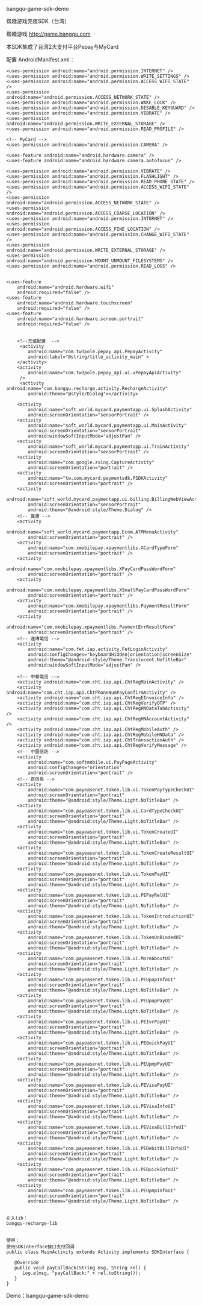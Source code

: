 bangqu-game-sdk-demo

帮趣游戏充值SDK（台湾）

帮趣游戏 http://game.bangqu.com

本SDK集成了台湾2大支付平台Pepay与MyCard

配置 AndroidManifest.xml：

    <uses-permission android:name="android.permission.INTERNET" />
    <uses-permission android:name="android.permission.WRITE_SETTINGS" />
    <uses-permission android:name="android.permission.ACCESS_WIFI_STATE" />
    <uses-permission android:name="android.permission.ACCESS_NETWORK_STATE" />
    <uses-permission android:name="android.permission.WAKE_LOCK" />
    <uses-permission android:name="android.permission.DISABLE_KEYGUARD" />
    <uses-permission android:name="android.permission.VIBRATE" />
    <uses-permission android:name="android.permission.WRITE_EXTERNAL_STORAGE" />
    <uses-permission android:name="android.permission.READ_PROFILE" />

    <!-- MyCard -->
    <uses-permission android:name="android.permission.CAMERA" />

    <uses-feature android:name="android.hardware.camera" />
    <uses-feature android:name="android.hardware.camera.autofocus" />

    <uses-permission android:name="android.permission.VIBRATE" />
    <uses-permission android:name="android.permission.FLASHLIGHT" />
    <uses-permission android:name="android.permission.READ_PHONE_STATE" />
    <uses-permission android:name="android.permission.ACCESS_WIFI_STATE" />
    <uses-permission android:name="android.permission.ACCESS_NETWORK_STATE" />
    <uses-permission android:name="android.permission.ACCESS_COARSE_LOCATION" />
    <uses-permission android:name="android.permission.INTERNET" />
    <uses-permission android:name="android.permission.ACCESS_FINE_LOCATION" />
    <uses-permission android:name="android.permission.CHANGE_WIFI_STATE" />
    <uses-permission android:name="android.permission.WRITE_EXTERNAL_STORAGE" />
    <uses-permission android:name="android.permission.MOUNT_UNMOUNT_FILESYSTEMS" />
    <uses-permission android:name="android.permission.READ_LOGS" />
    
        
    <uses-feature
        android:name="android.hardware.wifi"
        android:required="false" />
    <uses-feature
        android:name="android.hardware.touchscreen"
        android:required="false" />
    <uses-feature
        android:name="android.hardware.screen.portrait"
        android:required="false" />

  
        <!--充值配置  -->
         <activity
            android:name="com.tw3pole.pepay_api.PepayActivity"
            android:label="@string/title_activity_main" > 
        </activity>
        <activity
            android:name="com.tw3pole.pepay_api.ui.xPepayApiActivity"
         />
         <activity android:name="com.bangqu.recharge.activity.RechargeActivity"
            android:theme="@style/Dialog"></activity>
         
   <!-- MyCard -->
        <activity
            android:name="soft_world.mycard.paymentapp.ui.SplashActivity"
            android:screenOrientation="sensorPortrait" />
        <activity
            android:name="soft_world.mycard.paymentapp.ui.MainActivity"
            android:screenOrientation="sensorPortrait"
            android:windowSoftInputMode="adjustPan" />
        <activity
            android:name="soft_world.mycard.paymentapp.ui.TrainActivity"
            android:screenOrientation="sensorPortrait" />
        <activity
            android:name="com.google.zxing.CaptureActivity"
            android:screenOrientation="portrait" />
        <activity
            android:name="tw.com.mycard.paymentsdk.PSDKActivity"
            android:screenOrientation="portrait" />
        <activity
            android:name="soft_world.mycard.paymentapp.ui.billing.BillingWebViewActivity"
            android:screenOrientation="sensorPortrait"
            android:theme="@android:style/Theme.Dialog" />
        <!-- 異康 -->
        <activity
            android:name="soft_world.mycard.paymentapp.Ecom.ATMMenuActivity"
            android:screenOrientation="portrait" />
        <activity
            android:name="com.xmobilepay.xpaymentlibs.XCardTypeForm"
            android:screenOrientation="portrait" />
        <activity
            android:name="com.xmobilepay.xpaymentlibs.XPayCardPassWordForm"
            android:screenOrientation="portrait" />
        <activity
            android:name="com.xmobilepay.xpaymentlibs.XSmallPayCardPassWordForm"
            android:screenOrientation="portrait" />
        <activity
            android:name="com.xmobilepay.xpaymentlibs.PaymentResultForm"
            android:screenOrientation="portrait" />
        <activity
            android:name="com.xmobilepay.xpaymentlibs.PaymentErrResultForm"
            android:screenOrientation="portrait" />
        <!-- 遠傳電信 -->
        <activity
            android:name="com.fet.iap.activity.FetLoginActivity"
            android:configChanges="keyboardHidden|orientation|screenSize"
            android:theme="@android:style/Theme.Translucent.NoTitleBar"
            android:windowSoftInputMode="adjustPan" />

        <!-- 中華電信 -->
        <activity android:name="com.cht.iap.api.ChtRegMainActivity" />
        <activity android:name="com.cht.iap.api.ChtPhoneNumPayConfirmActivity" />
        <activity android:name="com.cht.iap.api.ChtRegEInvoiceInfo" />
        <activity android:name="com.cht.iap.api.ChtRegVerifyOTP" />
        <activity android:name="com.cht.iap.api.ChtRegHNDataTabActivity" />
        <activity android:name="com.cht.iap.api.ChtRegHNAccountActivity" />
        <activity android:name="com.cht.iap.api.ChtRegMobileAuth" />
        <activity android:name="com.cht.iap.api.ChtRegMobileHNData" />
        <activity android:name="com.cht.iap.api.ChtTransactionAuth" />
        <activity android:name="com.cht.iap.api.ChtRegVerifyMessage" />
        <!-- 中國信託 -->
        <activity
            android:name="com.softmobile.ui.PayPageActivity"
            android:configChanges="orientation"
            android:screenOrientation="portrait" />
        <!-- 首信易 -->
        <activity
            android:name="com.payeasenet.token.lib.ui.TokenPayTypeCheckUI"
            android:screenOrientation="portrait"
            android:theme="@android:style/Theme.Light.NoTitleBar" />
        <activity
            android:name="com.payeasenet.token.lib.ui.CardTypeCheckUI"
            android:screenOrientation="portrait"
            android:theme="@android:style/Theme.Light.NoTitleBar" />
        <activity
            android:name="com.payeasenet.token.lib.ui.TokenCreateUI"
            android:screenOrientation="portrait"
            android:theme="@android:style/Theme.Light.NoTitleBar" />
        <activity
            android:name="com.payeasenet.token.lib.ui.TokenCreateResultUI"
            android:screenOrientation="portrait"
            android:theme="@android:style/Theme.Light.NoTitleBar" />
        <activity
            android:name="com.payeasenet.token.lib.ui.TokenPayUI"
            android:screenOrientation="portrait"
            android:theme="@android:style/Theme.Light.NoTitleBar" />
        <activity
            android:name="com.payeasenet.token.lib.ui.PEPayRelUI"
            android:screenOrientation="portrait"
            android:theme="@android:style/Theme.Light.NoTitleBar" />
        <activity
            android:name="com.payeasenet.token.lib.ui.TokenIntroductionUI"
            android:screenOrientation="portrait"
            android:theme="@android:style/Theme.Light.NoTitleBar" />
        <activity
            android:name="com.payeasenet.token.lib.ui.TokenUnBindedUI"
            android:screenOrientation="portrait"
            android:theme="@android:style/Theme.Light.NoTitleBar" />
        <activity
            android:name="com.payeasenet.token.lib.ui.MoreAboutUI"
            android:screenOrientation="portrait"
            android:theme="@android:style/Theme.Light.NoTitleBar" />
        <activity
            android:name="com.payeasenet.token.lib.ui.PEUpopInfoUI"
            android:screenOrientation="portrait"
            android:theme="@android:style/Theme.Light.NoTitleBar" />
        <activity
            android:name="com.payeasenet.token.lib.ui.PEUpopPayUI"
            android:screenOrientation="portrait"
            android:theme="@android:style/Theme.Light.NoTitleBar" />
        <activity
            android:name="com.payeasenet.token.lib.ui.PEIvrPayUI"
            android:screenOrientation="portrait"
            android:theme="@android:style/Theme.Light.NoTitleBar" />
        <activity
            android:name="com.payeasenet.token.lib.ui.PEQuickPayUI"
            android:screenOrientation="portrait"
            android:theme="@android:style/Theme.Light.NoTitleBar" />
        <activity
            android:name="com.payeasenet.token.lib.ui.PEUpmpPayUI"
            android:screenOrientation="portrait"
            android:theme="@android:style/Theme.Light.NoTitleBar" />
        <activity
            android:name="com.payeasenet.token.lib.ui.PEVisaPayUI"
            android:screenOrientation="portrait"
            android:theme="@android:style/Theme.Light.NoTitleBar" />
        <activity
            android:name="com.payeasenet.token.lib.ui.PEVisaInfoUI"
            android:screenOrientation="portrait"
            android:theme="@android:style/Theme.Light.NoTitleBar" />
        <activity
            android:name="com.payeasenet.token.lib.ui.PEVisaBillInfoUI"
            android:screenOrientation="portrait"
            android:theme="@android:style/Theme.Light.NoTitleBar" />
        <activity
            android:name="com.payeasenet.token.lib.ui.PEDebitBillInfoUI"
            android:screenOrientation="portrait"
            android:theme="@android:style/Theme.Light.NoTitleBar" />
        <activity
            android:name="com.payeasenet.token.lib.ui.PEQuickInfoUI"
            android:screenOrientation="portrait"
            android:theme="@android:style/Theme.Light.NoTitleBar" />
        <activity
            android:name="com.payeasenet.token.lib.ui.PEUpmpInfoUI"
            android:screenOrientation="portrait"
            android:theme="@android:style/Theme.Light.NoTitleBar" />
            
            
    引入lib：
    bangqu-recharge-lib
    
    
    使用：
    使用SDKinterface接口支付回调
    public class MainActivity extends Activity implements SDKInterface { 

       @Override
       public void payCallBack(String msg, String rel) {
          Log.e(msg, "payCallBack:" + rel.toString());
       }
    }
    
Demo：bangqu-game-sdk-demo
